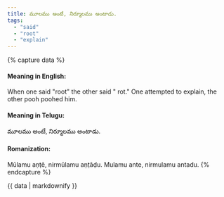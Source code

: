 ```yaml
---
title: మూలము అంటే, నిర్మూలము అంటాడు.
tags:
  - "said"
  - "root"
  - "explain"
---
```


{% capture data %}
#### Meaning in English:
When one said "root" the other said " rot."
One attempted to explain, the other pooh poohed him.

#### Meaning in Telugu:
మూలము అంటే, నిర్మూలము అంటాడు.

#### Romanization:
Mūlamu aṇṭē, nirmūlamu aṇṭāḍu.
Mulamu ante, nirmulamu antadu.
{% endcapture %}

{{ data | markdownify }}

